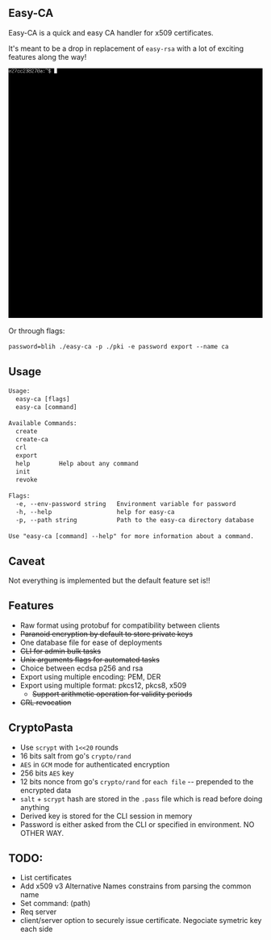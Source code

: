 ## Easy-CA

Easy-CA is a quick and easy CA handler for x509 certificates.

It's meant to be a drop in replacement of `easy-rsa` with a lot of exciting features along the way!

![output.gif](https://github.com/tehmoon/img/raw/master/easy-ca/output.gif)

Or through flags:

```
password=blih ./easy-ca -p ./pki -e password export --name ca
```

## Usage

```
Usage:
  easy-ca [flags]
  easy-ca [command]

Available Commands:
  create      
  create-ca   
  crl         
  export      
  help        Help about any command
  init        
  revoke      

Flags:
  -e, --env-password string   Environment variable for password
  -h, --help                  help for easy-ca
  -p, --path string           Path to the easy-ca directory database

Use "easy-ca [command] --help" for more information about a command.
```

## Caveat

Not everything is implemented but the default feature set is!!

## Features

  - Raw format using protobuf for compatibility between clients
  - ~~Paranoid encryption by default to store private keys~~
  - One database file for ease of deployments
  - ~~CLI for admin bulk tasks~~
  - ~~Unix arguments flags for automated tasks~~
  - Choice between ecdsa p256 and rsa
  - Export using multiple encoding: PEM, DER
  - Export using multiple format: pkcs12, pkcs8, x509
	- ~~Support arithmetic operation for validity periods~~
  - ~~CRL revocation~~

## CryptoPasta

  - Use `scrypt` with `1<<20` rounds
  - 16 bits salt from go's `crypto/rand`
  - `AES` in `GCM` mode for authenticated encryption
  - 256 bits `AES` key
  - 12 bits nonce from go's `crypto/rand` for `each file` -- prepended to the encrypted data
  - `salt` + `scrypt` hash are stored in the `.pass` file which is read before doing anything
  - Derived key is stored for the CLI session in memory
  - Password is either asked from the CLI or specified in environment. NO OTHER WAY.

## TODO:

  - List certificates
  - Add x509 v3 Alternative Names constrains from parsing the common name
  - Set command: (path)
  - Req server
  - client/server option to securely issue certificate. Negociate symetric key each side
